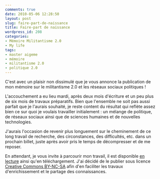 ```yaml
---
comments: true
date: 2010-05-06 12:28:50
layout: post
slug: faire-part-de-naissance
title: Faire-part de naissance
wordpress_id: 208
categories:
- Mémoire Militantisme 2.0
- My life
tags:
- master aigeme
- mémoire
- militantisme 2.0
- politique 2.0
---
```


C'est avec un plaisir non dissimulé que je vous annonce la publication de mon mémoire sur le militantisme 2.0 et les réseaux sociaux politiques !

L'accouchement a eu lieu mardi, après deux mois d'écriture et un peu plus de six mois de travaux préparatifs. Bien que l'ensemble ne soit pas aussi parfait que je l'aurais souhaité, je reste content du résultat qui reflète assez bien ce sur quoi je voulais travailler initialement : un mélange de politique, de réseaux sociaux ainsi que de sciences humaines et de nouvelles technologies.

J'aurais l'occasion de revenir plus longuement sur le cheminement de ce long travail de recherche, des circonstances, des difficultés, etc. dans un prochain billet, juste après avoir pris le temps de décompresser et de me reposer.

En attendant, je vous invite à parcourir mon travail, il est disponible [en lecture](http://bit.ly/reseaux-sociaux-politiques) ainsi qu'en téléchargement. J'ai décidé de le publier sous licence [Creative Commons BY-NC-SA](http://creativecommons.org/licenses/by-nc-sa/2.0/fr/) afin d'en faciliter les travaux d'enrichissement et le partage des connaissances.


